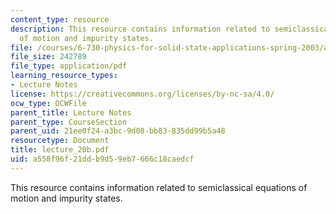 ```yaml
---
content_type: resource
description: This resource contains information related to semiclassical equations
  of motion and impurity states.
file: /courses/6-730-physics-for-solid-state-applications-spring-2003/a558f96f21ddb9d59eb7666c18caedcf_lecture_20b.pdf
file_size: 242789
file_type: application/pdf
learning_resource_types:
- Lecture Notes
license: https://creativecommons.org/licenses/by-nc-sa/4.0/
ocw_type: OCWFile
parent_title: Lecture Notes
parent_type: CourseSection
parent_uid: 21ee0f24-a3bc-9d08-bb83-835dd99b5a48
resourcetype: Document
title: lecture_20b.pdf
uid: a558f96f-21dd-b9d5-9eb7-666c18caedcf
---
```

This resource contains information related to semiclassical equations of motion and impurity states.